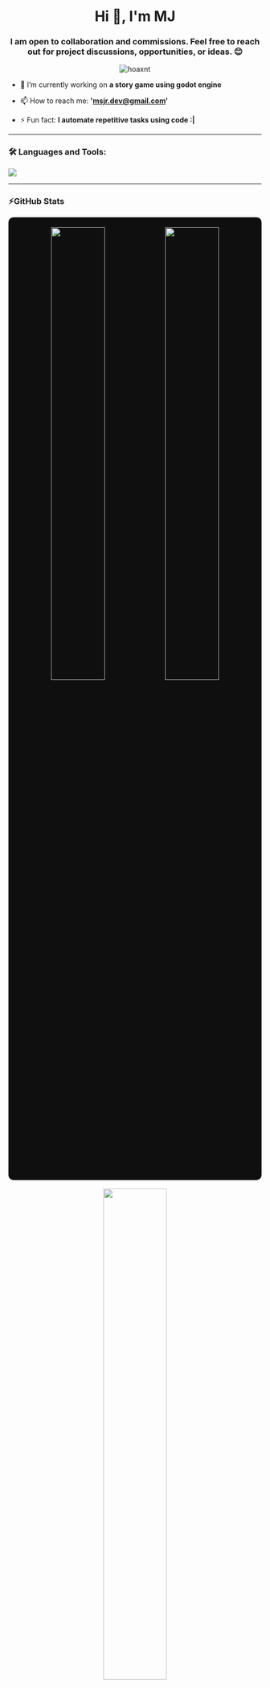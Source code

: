 <h1 align="center">Hi 👋, I'm MJ</h1>
<h3 align="center">I am open to collaboration and commissions. Feel free to reach out for project discussions, opportunities, or ideas. 😊</h3>

<p align="center">
  <img src="https://komarev.com/ghpvc/?username=hoaxnt&label=Profile%20views&color=0e75b6&style=flat" alt="hoaxnt" />
</p>

- 🔭 I’m currently working on **a story game using godot engine**

- 📫 How to reach me: **'msjr.dev@gmail.com'**

- ⚡ Fun fact: **I automate repetitive tasks using code :|**

---

### 🛠️ Languages and Tools:

<p align="left">
  <img src="https://skillicons.dev/icons?i=androidstudio,arduino,c,cpp,css,dart,flutter,godot,html,pycharm,sublime,unity,vercel,java,js,ts,react,nodejs,nextjs,postgres,kotlin,git,linux,vscode,python&perline=7" />
</p>

---

### ⚡GitHub Stats

<div align="center" style="background-color:#0f0f0f; padding: 20px; border-radius: 10px;">
  <img src="https://github-readme-stats.vercel.app/api?username=hoaxnt&show_icons=true&theme=tokyonight&hide_border=true&bg_color=0d1117&title_color=58a6ff&icon_color=ff79c6&text_color=ffffff" width="48%" />
  <img src="https://github-readme-streak-stats.herokuapp.com/?user=hoaxnt&theme=tokyonight&hide_border=true&background=0d1117&ring=ff79c6&fire=ff79c6&currStreakLabel=58a6ff" width="48%" />
</div>

<br>

<div align="center">
  <img src="https://github-readme-stats.vercel.app/api/top-langs/?username=hoaxnt&layout=compact&theme=tokyonight&hide_border=true&bg_color=0d1117&title_color=58a6ff&text_color=ffffff" width="50%" />
</div>

---

### 📫 Connect with me:

<p align="left">
  <a href="https://linkedin.com/in/#" target="blank"><img align="center" src="https://cdn-icons-png.flaticon.com/512/174/174857.png" alt="linkedin" height="30" width="30" /></a>
  <a href="https://twitter.com/#" target="blank"><img align="center" src="https://cdn-icons-png.flaticon.com/512/733/733579.png" alt="twitter" height="30" width="30" /></a>
  <a href="mjsr.dev@gmail.com"><img align="center" src="https://cdn-icons-png.flaticon.com/512/732/732200.png" alt="email" height="30" width="30" /></a>
</p>

---

<p align="center">✨ “Code is like humor. When you have to explain it, it’s bad.” — Cory House ✨</p>
